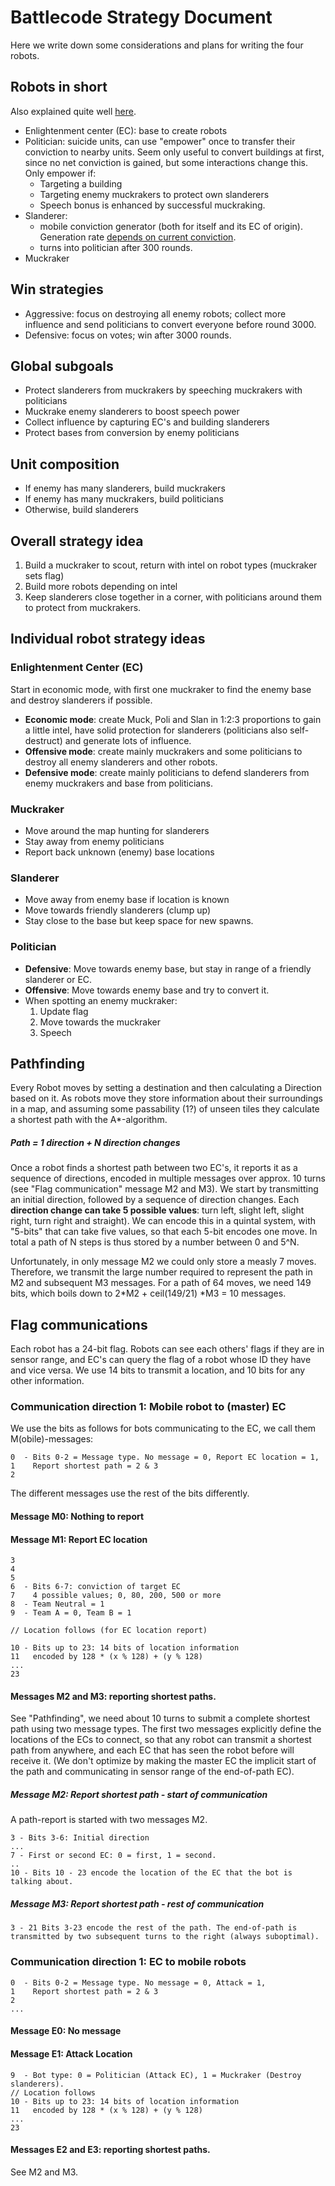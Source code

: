 # Battlecode Strategy Document

Here we write down some considerations and plans for writing the four robots.

## Robots in short

Also explained quite well [here](https://2021.battlecode.org/specs/specs.md.html).

- Enlightenment center (EC): base to create robots
- Politician: suicide units, can use "empower" once to transfer their conviction to nearby units. Seem only useful to convert buildings at first, since no net conviction is gained, but some interactions change this. Only empower if:
  - Targeting a building
  - Targeting enemy muckrakers to protect own slanderers
  - Speech bonus is enhanced by successful muckraking.
- Slanderer:
  - mobile conviction generator (both for itself and its EC of origin). Generation rate [depends on current conviction](https://www.wolframalpha.com/input/?i=plot+%281%2F50+%2B+0.03+*+e%5E%28-0.001*x%29%29+*+x+from+x%3D0+to+1000).
  - turns into politician after 300 rounds.
- Muckraker

## Win strategies

- Aggressive: focus on destroying all enemy robots; collect more influence and send politicians to convert everyone before round 3000.
- Defensive: focus on votes; win after 3000 rounds.

## Global subgoals

- Protect slanderers from muckrakers by speeching muckrakers with politicians
- Muckrake enemy slanderers to boost speech power
- Collect influence by capturing EC's and building slanderers
- Protect bases from conversion by enemy politicians

## Unit composition

- If enemy has many slanderers, build muckrakers
- If enemy has many muckrakers, build politicians
- Otherwise, build slanderers

## Overall strategy idea

1. Build a muckraker to scout, return with intel on robot types (muckraker sets flag)
2. Build more robots depending on intel
3. Keep slanderers close together in a corner, with politicians around them to protect from muckrakers.

## Individual robot strategy ideas

### Enlightenment Center (EC)

Start in economic mode, with first one muckraker to find the enemy base and destroy slanderers if possible.

- **Economic mode**: create Muck, Poli and Slan in 1:2:3 proportions to gain a little intel, have solid protection for slanderers (politicians also self-destruct) and generate lots of influence.
- **Offensive mode**: create mainly muckrakers and some politicians to destroy all enemy slanderers and other robots.
- **Defensive mode**: create mainly politicians to defend slanderers from enemy muckrakers and base from politicians.

### Muckraker

- Move around the map hunting for slanderers
- Stay away from enemy politicians
- Report back unknown (enemy) base locations

### Slanderer

- Move away from enemy base if location is known
- Move towards friendly slanderers (clump up)
- Stay close to the base but keep space for new spawns.

### Politician

- **Defensive**: Move towards enemy base, but stay in range of a friendly slanderer or EC.
- **Offensive**: Move towards enemy base and try to convert it.
- When spotting an enemy muckraker:
  1. Update flag
  2. Move towards the muckraker
  3. Speech

## Pathfinding

Every Robot moves by setting a destination and then calculating a Direction based on it. As robots move they store information about their surroundings in a map, and assuming some passability (1?) of unseen tiles they calculate a shortest path with the A*-algorithm.

##### Path = 1 direction + N direction changes

Once a robot finds a shortest path between two EC's, it reports it as a sequence of directions, encoded in multiple messages over approx. 10 turns (see "Flag communication" message M2 and M3). We start by transmitting an initial direction, followed by a sequence of direction changes. Each **direction change can take 5 possible values**: turn left, slight left, slight right, turn right and straight). We can encode this in a quintal system, with "5-bits" that can take five values, so that each 5-bit encodes one move. In total a path of N steps is thus stored by a number between 0 and 5^N.

Unfortunately, in only message M2 we could only store a measly 7 moves. Therefore, we transmit the large number required to represent the path in M2 and subsequent M3 messages. For a path of 64 moves, we need 149 bits, which boils down to 2*M2 + ceil(149/21) *M3 = 10 messages.

## Flag communications

Each robot has a 24-bit flag. Robots can see each others' flags if they are in sensor range, and EC's can query the flag of a robot whose ID they have and vice versa. We use 14 bits to transmit a location, and 10 bits for any other information.

### Communication direction 1: Mobile robot to (master) EC

We use the bits as follows for bots communicating to the EC, we call them M(obile)-messages:

```
0  - Bits 0-2 = Message type. No message = 0, Report EC location = 1,
1    Report shortest path = 2 & 3
2
```

The different messages use the rest of the bits differently.

#### Message M0: Nothing to report

#### Message M1: Report EC location

```
3 
4
5
6  - Bits 6-7: conviction of target EC
7    4 possible values; 0, 80, 200, 500 or more
8  - Team Neutral = 1
9  - Team A = 0, Team B = 1

// Location follows (for EC location report)

10 - Bits up to 23: 14 bits of location information
11   encoded by 128 * (x % 128) + (y % 128)   
...
23
```

#### Messages M2 and M3: reporting shortest paths.

See "Pathfinding", we need about 10 turns to submit a complete shortest path using two message types. The first two messages explicitly define the locations of the ECs to connect, so that any robot can transmit a shortest path from anywhere, and each EC that has seen the robot before will receive it. (We don't optimize by making the master EC the implicit start of the path and communicating in sensor range of the end-of-path EC).

##### Message M2: Report shortest path - start of communication

A path-report is started with two messages M2.

```
3 - Bits 3-6: Initial direction
...
7 - First or second EC: 0 = first, 1 = second.
..
10 - Bits 10 - 23 encode the location of the EC that the bot is talking about.

```

##### Message M3: Report shortest path - rest of communication

```
3 - 21 Bits 3-23 encode the rest of the path. The end-of-path is transmitted by two subsequent turns to the right (always suboptimal).
```

### Communication direction 1: EC to mobile robots

```
0  - Bits 0-2 = Message type. No message = 0, Attack = 1,
1    Report shortest path = 2 & 3
2
...
```

#### Message E0: No message

#### Message E1: Attack Location

```
9  - Bot type: 0 = Politician (Attack EC), 1 = Muckraker (Destroy slanderers).
// Location follows
10 - Bits up to 23: 14 bits of location information
11   encoded by 128 * (x % 128) + (y % 128)   
...
23
```

#### Messages E2 and E3: reporting shortest paths.

See M2 and M3.